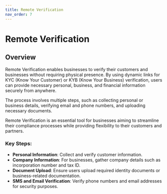 ```yaml
---
title: Remote Verification
nav_order: 7
---
```


# Remote Verification

## Overview

Remote Verification enables businesses to verify their customers and businesses without requiring physical presence. By using dynamic links for KYC (Know Your Customer) or KYB (Know Your Business) verification, users can provide necessary personal, business, and financial information securely from anywhere.

The process involves multiple steps, such as collecting personal or business details, verifying email and phone numbers, and uploading necessary documents.

Remote Verification is an essential tool for businesses aiming to streamline their compliance processes while providing flexibility to their customers and partners.

### Key Steps:
- **Personal Information**: Collect and verify customer information.
- **Company Information**: For businesses, gather company details such as incorporation number and tax ID.
- **Document Upload**: Ensure users upload required identity documents or business-related documentation.
- **SMS and Email Verification**: Verify phone numbers and email addresses for security purposes.